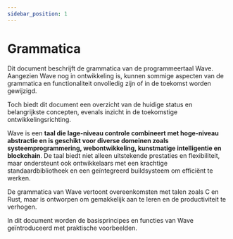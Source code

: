 ```yaml
---
sidebar_position: 1
---
```


# Grammatica

Dit document beschrijft de grammatica van de programmeertaal Wave. Aangezien Wave nog in ontwikkeling is, kunnen sommige aspecten van de grammatica en functionaliteit onvolledig zijn of in de toekomst worden gewijzigd.

Toch biedt dit document een overzicht van de huidige status en belangrijkste concepten, evenals inzicht in de toekomstige ontwikkelingsrichting.

Wave is een **taal die lage-niveau controle combineert met hoge-niveau abstractie en is geschikt voor diverse domeinen zoals systeemprogrammering, webontwikkeling, kunstmatige intelligentie en blockchain**. De taal biedt niet alleen uitstekende prestaties en flexibiliteit, maar ondersteunt ook ontwikkelaars met een krachtige standaardbibliotheek en een geïntegreerd buildsysteem om efficiënt te werken.

De grammatica van Wave vertoont overeenkomsten met talen zoals C en Rust, maar is ontworpen om gemakkelijk aan te leren en de productiviteit te verhogen.

In dit document worden de basisprincipes en functies van Wave geïntroduceerd met praktische voorbeelden.
